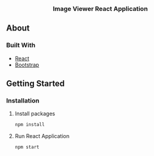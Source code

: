 <!-- PROJECT LOGO -->
<br />
<p align="center">
  <h3 align="center">Image Viewer React Application</h3>
</p>

<!-- ABOUT -->
## About

### Built With

* [React](https://react.dev/)
* [Bootstrap](https://getbootstrap.com/)


<!-- GETTING STARTED -->
## Getting Started

### Installation

1. Install packages 

   ```sh
   npm install
   ```
2. Run React Application
   ```sh
   npm start
   ```
